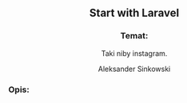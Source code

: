 <div align='center'>

## Start with Laravel

### Temat:
Taki niby instagram.

Aleksander Sinkowski
</div>
<div align="justify">

### Opis:

</div>
